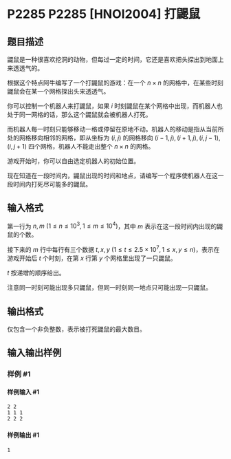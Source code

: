 # P2285 P2285 [HNOI2004] 打鼹鼠

## 题目描述

鼹鼠是一种很喜欢挖洞的动物，但每过一定的时间，它还是喜欢把头探出到地面上来透透气的。

根据这个特点阿牛编写了一个打鼹鼠的游戏：在一个 $n \times n$ 的网格中，在某些时刻鼹鼠会在某一个网格探出头来透透气。

你可以控制一个机器人来打鼹鼠，如果 $i$ 时刻鼹鼠在某个网格中出现，而机器人也处于同一网格的话，那么这个鼹鼠就会被机器人打死。

而机器人每一时刻只能够移动一格或停留在原地不动。机器人的移动是指从当前所处的网格移向相邻的网格，即从坐标为 $(i, j)$ 的网格移向 $(i-1, j), (i+1, j), (i, j-1), (i, j+1)$ 四个网格，机器人不能走出整个 $n \times n$ 的网格。

游戏开始时，你可以自由选定机器人的初始位置。

现在知道在一段时间内，鼹鼠出现的时间和地点，请编写一个程序使机器人在这一段时间内打死尽可能多的鼹鼠。

## 输入格式

第一行为 $n, m\ (1 \le n \le 10^3, 1 \le m \le 10^4)$，其中 $m$ 表示在这一段时间内出现的鼹鼠的个数。

接下来的 $m$ 行中每行有三个数据 $t, x, y\ (1 \le t \le 2.5 \times 10^7, 1 \le x,y \le n)$，表示在游戏开始后 $t$ 个时刻，在第 $x$ 行第 $y$ 个网格里出现了一只鼹鼠。

$t$ 按递增的顺序给出。

注意同一时刻可能出现多只鼹鼠，但同一时刻同一地点只可能出现一只鼹鼠。

## 输出格式

仅包含一个非负整数，表示被打死鼹鼠的最大数目。

## 输入输出样例

### 样例 #1

#### 样例输入 #1

```
2 2	         
1 1 1		
2 2 2
```

#### 样例输出 #1

```
1
```
